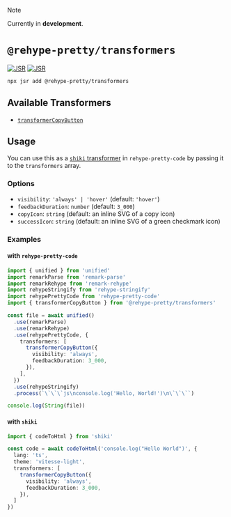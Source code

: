 > [!NOTE]  
> Currently in **development**.

# `@rehype-pretty/transformers`

[![JSR](https://jsr.io/badges/@rehype-pretty/transformers)](https://jsr.io/@rehype-pretty/transformers)
[![JSR](https://jsr.io/badges/@rehype-pretty/transformers/score)](https://jsr.io/@rehype-pretty/transformers)

```sh
npx jsr add @rehype-pretty/transformers
```

## Available Transformers

- [`transformerCopyButton`](./src/copy-button.ts)

## Usage

You can use this as a [`shiki` transformer](https://shiki.style/guide/transformers) in `rehype-pretty-code` by passing it to the `transformers` array.

### Options

- `visibility`: `'always' | 'hover'` (default: `'hover'`)
- `feedbackDuration`: `number` (default: `3_000`)
- `copyIcon`: `string` (default: an inline SVG of a copy icon)
- `successIcon`: `string` (default: an inline SVG of a green checkmark icon)

### Examples

#### with `rehype-pretty-code`

  ```ts
  import { unified } from 'unified'
  import remarkParse from 'remark-parse'
  import remarkRehype from 'remark-rehype'
  import rehypeStringify from 'rehype-stringify'
  import rehypePrettyCode from 'rehype-pretty-code'
  import { transformerCopyButton } from '@rehype-pretty/transformers'

  const file = await unified()
    .use(remarkParse)
    .use(remarkRehype)
    .use(rehypePrettyCode, {
      transformers: [
        transformerCopyButton({
          visibility: 'always',
          feedbackDuration: 3_000,
        }),
      ],
    })
    .use(rehypeStringify)
    .process(`\`\`\`js\nconsole.log('Hello, World!')\n\`\`\``)

  console.log(String(file))
  ```

#### with `shiki`

  ```ts
  import { codeToHtml } from 'shiki'

  const code = await codeToHtml('console.log("Hello World")', {
    lang: 'ts',
    theme: 'vitesse-light',
    transformers: [
      transformerCopyButton({
        visibility: 'always',
        feedbackDuration: 3_000,
      }),
    ]
  })
  ```
